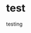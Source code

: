 # test
testing

<img src="https://avatars.githubusercontent.com/u/36966635?v=4" height=5 /><img src="https://avatars.githubusercontent.com/u/36966635?v=4" height=5 /><img src="https://avatars.githubusercontent.com/u/36966635?v=4" height=5 /><img src="https://avatars.githubusercontent.com/u/36966635?v=4" height=5 /><img src="https://avatars.githubusercontent.com/u/36966635?v=4" height=5 /><img src="https://avatars.githubusercontent.com/u/36966635?v=4" height=5 /><img src="https://avatars.githubusercontent.com/u/36966635?v=4" height=5 /><img src="https://avatars.githubusercontent.com/u/36966635?v=4" height=5 /><img src="https://avatars.githubusercontent.com/u/36966635?v=4" height=5 /><img src="https://avatars.githubusercontent.com/u/36966635?v=4" height=5 align=right />&#8232;<img src="https://avatars.githubusercontent.com/u/36966635?v=4" height=5 /><img src="https://avatars.githubusercontent.com/u/36966635?v=4" height=5 /><img src="https://avatars.githubusercontent.com/u/36966635?v=4" height=5 /><img src="https://avatars.githubusercontent.com/u/36966635?v=4" height=5 /><img src="https://avatars.githubusercontent.com/u/36966635?v=4" height=5 /><img src="https://avatars.githubusercontent.com/u/36966635?v=4" height=5 /><img src="https://avatars.githubusercontent.com/u/36966635?v=4" height=5 /><img src="https://avatars.githubusercontent.com/u/36966635?v=4" height=5 /><img src="https://avatars.githubusercontent.com/u/36966635?v=4" height=5 /><img src="https://avatars.githubusercontent.com/u/36966635?v=4" height=5 /><br/>
